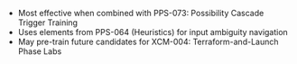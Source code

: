 - Most effective when combined with PPS-073: Possibility Cascade Trigger Training
- Uses elements from PPS-064 (Heuristics) for input ambiguity navigation
- May pre-train future candidates for XCM-004: Terraform-and-Launch Phase Labs